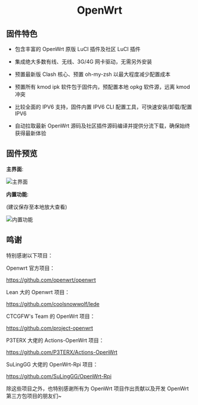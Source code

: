 <h1><center><b>OpenWrt</b></center></h1>

## 固件特色

- 包含丰富的 OpenWrt 原版 LuCI 插件及社区 LuCI 插件

- 集成绝大多数有线、无线、3G/4G 网卡驱动，无需另外安装

- 预置最新版 Clash 核心、预置 oh-my-zsh 以最大程度减少配置成本

- 预置所有 kmod ipk 软件包于固件内，预配置本地 opkg 软件源，远离 kmod 冲突

- 比较全面的 IPV6 支持，固件内置 IPV6 CLI 配置工具，可快速安装/卸载/配置 IPV6

- 自动拉取最新 OpenWrt 源码及社区插件源码编译并提供分流下载，确保始终获得最新体验

## 固件预览

**主界面**:

![主界面](https://shop.io.mi-img.com/app/shop/img?id=shop_fe451b954836ce394de9c9c8ea8e2fca.png)

**内置功能**:

(建议保存至本地放大查看)

![内置功能](https://shop.io.mi-img.com/app/shop/img?id=shop_916dbe6c979ca94b52b6be2fc12eb120.png)

## 鸣谢

特别感谢以下项目：

Openwrt 官方项目：

<https://github.com/openwrt/openwrt>

Lean 大的 Openwrt 项目：

<https://github.com/coolsnowwolf/lede>

CTCGFW's Team 的 OpenWrt 项目：

<https://github.com/project-openwrt>

P3TERX 大佬的 Actions-OpenWrt 项目：

<https://github.com/P3TERX/Actions-OpenWrt>

SuLingGG 大佬的 OpenWrt-Rpi 项目：

<https://github.com/SuLingGG/OpenWrt-Rpi>

除这些项目之外，也特别感谢所有为 OpenWrt 项目作出贡献以及开发 OpenWrt 第三方包项目的朋友们~
